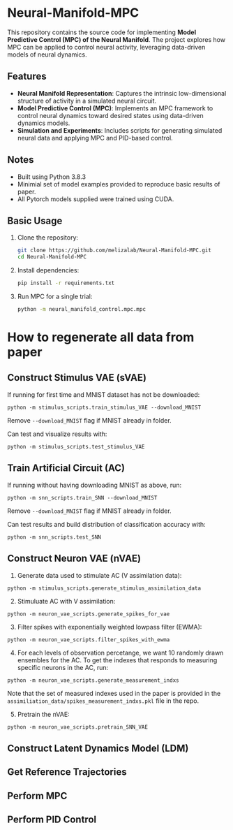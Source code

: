 # Neural-Manifold-MPC  

This repository contains the source code for implementing **Model Predictive Control (MPC) of the Neural Manifold**. The project explores how MPC can be applied to control neural activity, leveraging data-driven models of neural dynamics.  

## Features  
- **Neural Manifold Representation**: Captures the intrinsic low-dimensional structure of activity in a simulated neural circuit.  
- **Model Predictive Control (MPC)**: Implements an MPC framework to control neural dynamics toward desired states using data-driven dynamics models. 
- **Simulation and Experiments**: Includes scripts for generating simulated neural data and applying MPC and PID-based control.  

## Notes  
- Built using Python 3.8.3
- Minimial set of model examples provided to reproduce basic results of paper.
- All Pytorch models supplied were trained using CUDA.

## Basic Usage  
1. Clone the repository:  
   ```bash
   git clone https://github.com/melizalab/Neural-Manifold-MPC.git
   cd Neural-Manifold-MPC
   ```  
2. Install dependencies:  
   ```bash
   pip install -r requirements.txt
   ```  
3. Run MPC for a single trial:  
   ```bash
   python -m neural_manifold_control.mpc.mpc
   ```  
# How to regenerate all data from paper

## Construct Stimulus VAE (sVAE)
If running for first time and MNIST dataset has not be downloaded:
```
python -m stimulus_scripts.train_stimulus_VAE --download_MNIST
```
Remove ```--download_MNIST``` flag if MNIST already in folder.

Can test and visualize results with:
```
python -m stimulus_scripts.test_stimulus_VAE
```

## Train Artificial Circuit (AC)
If running without having downloading MNIST as above, run:
```
python -m snn_scripts.train_SNN --download_MNIST
```
Remove ```--download_MNIST``` flag if MNIST already in folder.

Can test results and build distribution of classification accuracy with:
```
python -m snn_scripts.test_SNN
```

## Construct Neuron VAE (nVAE)
1. Generate data used to stimulate AC (V assimilation data):
```
python -m stimulus_scripts.generate_stimulus_assimilation_data
```
2. Stimuluate AC with V assimilation:
```
python -m neuron_vae_scripts.generate_spikes_for_vae
```
3. Filter spikes with exponentially weighted lowpass filter (EWMA):
```
python -m neuron_vae_scripts.filter_spikes_with_ewma
```
4. For each levels of observation percetange, we want 10 randomly drawn ensembles for the AC. To get the indexes that responds to measuring specific neurons in the AC, run:
```
python -m neuron_vae_scripts.generate_measurement_indxs
```
Note that the set of measured indexes used in the paper is provided in the ```assimiliation_data/spikes_measurement_indxs.pkl``` file in the repo.

5. Pretrain the nVAE:
```
python -m neuron_vae_scripts.pretrain_SNN_VAE
```

## Construct Latent Dynamics Model (LDM)

## Get Reference Trajectories

## Perform MPC

## Perform PID Control
